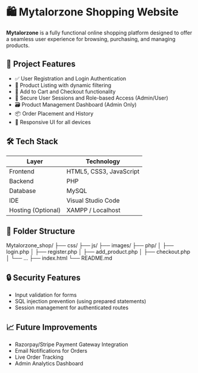 # 🛍️ Mytalorzone Shopping Website

**Mytalorzone** is a fully functional online shopping platform designed to offer a seamless user experience for browsing, purchasing, and managing products.

## 🚀 Project Features

- ✅ User Registration and Login Authentication
- 🛒 Product Listing with dynamic filtering
- 🧺 Add to Cart and Checkout functionality
- 🔐 Secure User Sessions and Role-based Access (Admin/User)
- 🗃️ Product Management Dashboard (Admin Only)
- 📦 Order Placement and History
- 📱 Responsive UI for all devices

## 🛠️ Tech Stack

| Layer         | Technology               |
|---------------|---------------------------|
| Frontend      | HTML5, CSS3, JavaScript   |
| Backend       | PHP                       |
| Database      | MySQL                     |
| IDE           | Visual Studio Code        |
| Hosting (Optional)| XAMPP / Localhost     |

## 📂 Folder Structure

Mytalorzone_shop/
├── css/
├── js/
├── images/
├── php/
│ ├── login.php
│ ├── register.php
│ ├── add_product.php
│ ├── checkout.php
│ └── ...
├── index.html
└── README.md

## 🔒 Security Features

- Input validation for forms
- SQL injection prevention (using prepared statements)
- Session management for authenticated routes

## 📈 Future Improvements

- Razorpay/Stripe Payment Gateway Integration
- Email Notifications for Orders
- Live Order Tracking
- Admin Analytics Dashboard

